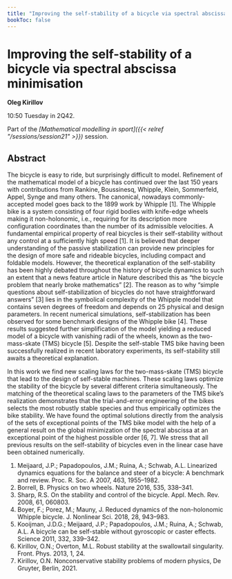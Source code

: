 ```yaml
---
title: "Improving the self-stability of a bicycle via spectral abscissa minimisation"
bookToc: false
---
```


# Improving the self-stability of a bicycle via spectral abscissa minimisation

**Oleg Kirillov**

10:50 Tuesday in 2Q42.

Part of the *[Mathematical modelling in sport]({{< relref "/sessions/session21" >}})* session.

## Abstract

The bicycle is easy to ride, but surprisingly difficult to model. Refinement of the mathematical model of a bicycle has continued over the last 150 years with contributions from Rankine, Boussinesq, Whipple, Klein, Sommerfeld, Appel, Synge and many others. The canonical, nowadays commonly-accepted model goes back to the 1899 work by Whipple [1]. The Whipple bike is a system consisting of four rigid bodies with knife-edge wheels making it non-holonomic, i.e., requiring for its description more configuration coordinates than the number of its admissible velocities. A fundamental empirical property of real bicycles is their self-stability without any control at a sufficiently high speed [1]. It is believed that deeper understanding of the passive stabilization can provide new principles for the design of more safe and rideable bicycles, including compact and foldable models. However, the theoretical explanation of the self-stability has been highly debated throughout the history of bicycle dynamics to such an extent that a news feature article in Nature described this as “the bicycle problem that nearly broke mathematics” [2]. The reason as to why “simple questions about self-stabilization of bicycles do not have straightforward answers” [3] lies in the symbolical complexity of the Whipple model that contains seven degrees of freedom and depends on 25 physical and design parameters. In recent numerical simulations, self-stabilization has been observed for some benchmark designs of the Whipple bike [4]. These results suggested further simplification of the model yielding a reduced model of a bicycle with vanishing radii of the wheels, known as the two-mass-skate (TMS) bicycle [5]. Despite the self-stable TMS bike having been successfully realized in recent laboratory experiments, its self-stability still awaits a theoretical explanation. 

In this work we find new scaling laws for the two-mass-skate (TMS) bicycle that lead to the design of self-stable machines. These scaling laws optimize the stability of the bicycle by several different criteria simultaneously. The matching of the theoretical scaling laws to the parameters of the TMS bike’s realization demonstrates that the trial-and-error engineering of the bikes selects the most robustly stable species and thus empirically optimizes the bike stability. We have found the optimal solutions directly from the analysis of the sets of exceptional points of the TMS bike model with the help of a general result on the global minimization of the spectral abscissa at an exceptional point of the highest possible order [6, 7]. We stress that all previous results on the self-stability of bicycles even in the linear case have been obtained numerically.

1. Meijaard, J.P.; Papadopoulos, J.M.; Ruina, A.; Schwab, A.L. Linearized dynamics equations for the balance and steer of a bicycle: A benchmark and review. Proc. R. Soc. A 2007, 463, 1955–1982.
2. Borrell, B. Physics on two wheels. Nature 2016, 535, 338–341. 
3. Sharp, R.S. On the stability and control of the bicycle. Appl. Mech. Rev. 2008, 61, 060803.
4. Boyer, F.; Porez, M.; Mauny, J. Reduced dynamics of the non-holonomic Whipple bicycle. J. Nonlinear Sci. 2018, 28, 943–983.
5. Kooijman, J.D.G.; Meijaard, J.P.; Papadopoulos, J.M.; Ruina, A.; Schwab, A.L. A bicycle can be self-stable without gyroscopic or caster effects. Science 2011, 332, 339–342.
6. Kirillov, O.N.; Overton, M.L. Robust stability at the swallowtail singularity. Front. Phys. 2013, 1, 24.
7. Kirillov, O.N. Nonconservative stability problems of modern physics, De Gruyter, Berlin, 2021.


